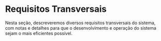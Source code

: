 # Requisitos Transversais

Nesta seção, descreveremos diversos requisitos transversais do sistema, com notas e detalhes para que o desenvolvimento e operação do sistema sejam o mais eficientes possível.